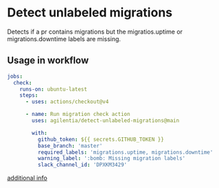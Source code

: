 # Detect unlabeled migrations

Detects if a pr contains migrations but the migratios.uptime or migrations.downtime labels are missing.

## Usage in workflow

```yaml
jobs:
  check:
    runs-on: ubuntu-latest
    steps:
      - uses: actions/checkout@v4

      - name: Run migration check action
        uses: agilentia/detect-unlabeled-migrations@main

        with:
          github_token: ${{ secrets.GITHUB_TOKEN }}
          base_branch: 'master'
          required_labels: 'migrations.uptime, migrations.downtime'
          warning_label: ':bomb: Missing migration labels'
          slack_channel_id: 'DPXKM3429'

```

[additional info](https://docs.github.com/en/actions/sharing-automations/creating-actions/creating-a-composite-action)
